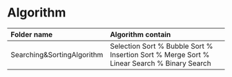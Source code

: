 # Algorithm

| Folder name | Algorithm contain |
| :-- | :--|
|   Searching&SortingAlgorithm  |   Selection Sort % Bubble Sort % Insertion Sort % Merge Sort % Linear Search % Binary Search |
